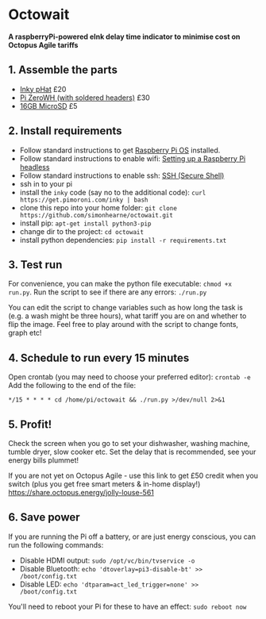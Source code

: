 # Octowait

**A raspberryPi-powered eInk delay time indicator to minimise cost on Octopus Agile tariffs**

## 1. Assemble the parts

- [Inky pHat](https://amzn.to/3gm150T) £20
- [Pi ZeroWH (with soldered headers)](https://amzn.to/2BN2oGY) £30
- [16GB MicroSD](https://amzn.to/3i6PXX8) £5

## 2. Install requirements

- Follow standard instructions to get [Raspberry Pi OS](https://www.raspberrypi.org/downloads/) installed.
- Follow standard instructions to enable wifi: [Setting up a Raspberry Pi headless](https://www.raspberrypi.org/documentation/configuration/wireless/headless.md)
- Follow standard instructions to enable ssh: [SSH (Secure Shell)](https://www.raspberrypi.org/documentation/remote-access/ssh/README.md)
- ssh in to your pi
- install the `inky` code (say no to the additional code): `curl https://get.pimoroni.com/inky | bash`
- clone this repo into your home folder: `git clone https://github.com/simonhearne/octowait.git`
- install pip: `apt-get install python3-pip`
- change dir to the project: `cd octowait`
- install python dependencies: `pip install -r requirements.txt`

## 3. Test run

For convenience, you can make the python file executable: `chmod +x run.py`.
Run the script to see if there are any errors: `./run.py`

You can edit the script to change variables such as how long the task is (e.g. a wash might be three hours), what tariff you are on and whether to flip the image.
Feel free to play around with the script to change fonts, graph etc!

## 4. Schedule to run every 15 minutes

Open crontab (you may need to choose your preferred editor): `crontab -e`
Add the following to the end of the file:

`*/15 * * * * cd /home/pi/octowait && ./run.py >/dev/null 2>&1`

## 5. Profit!

Check the screen when you go to set your dishwasher, washing machine, tumble dryer, slow cooker etc.
Set the delay that is recommended, see your energy bills plummet!

If you are not yet on Octopus Agile - use this link to get £50 credit when you switch (plus you get free smart meters & in-home display!)
<https://share.octopus.energy/jolly-louse-561>

## 6. Save power

If you are running the Pi off a battery, or are just energy conscious, you can run the following commands:

- Disable HDMI output: `sudo /opt/vc/bin/tvservice -o`
- Disable Bluetooth: `echo 'dtoverlay=pi3-disable-bt' >> /boot/config.txt`
- Disable LED: `echo 'dtparam=act_led_trigger=none' >> /boot/config.txt`

You'll need to reboot your Pi for these to have an effect: `sudo reboot now`
